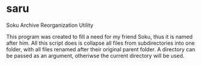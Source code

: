 # saru
Soku Archive Reorganization Utility

This program was created to fill a need for my friend Soku, thus it is named after him. 
All this script does is collapse all files from subdirectories into one folder, with all files renamed after their original
parent folder. A directory can be passed as an argument, otheriwse the current directory will be used.
